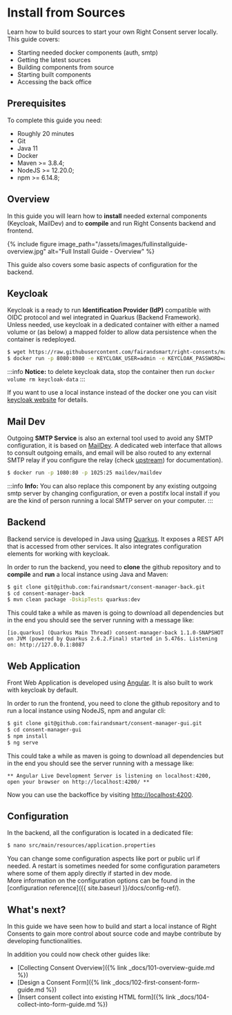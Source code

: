 # Install from Sources

Learn how to build sources to start your own Right Consent server locally. This guide covers:

- Starting needed docker components (auth, smtp)
- Getting the latest sources
- Building components from source
- Starting built components
- Accessing the back office

## Prerequisites

To complete this guide you need:

- Roughly 20 minutes
- Git
- Java 11
- Docker
- Maven >= 3.8.4;
- NodeJS >= 12.20.0;
- npm >= 6.14.8;

## Overview

In this guide you will learn how to **install** needed external components (Keycloak, MailDev) and to **compile** and run Right Consents backend and frontend.

{% include figure image_path="/assets/images/fullinstallguide-overview.jpg" alt="Full Install Guide - Overview" %}

This guide also covers some basic aspects of configuration for the backend.

## Keycloak

Keycloak is a ready to run **Identification Provider (IdP)** compatible with OIDC protocol and wel integrated in Quarkus (Backend Framework).  
Unless needed, use keycloak in a dedicated container with either a named volume or (as below) a mapped folder to allow data persistence when the container is redeployed.

```bash
$ wget https://raw.githubusercontent.com/fairandsmart/right-consents/main/imports/right-consents.json
$ docker run -p 8080:8080 -e KEYCLOAK_USER=admin -e KEYCLOAK_PASSWORD=admin -e KEYCLOAK_IMPORT=/tmp/right-consents.json  -v keycloak-data:/opt/jboss/keycloak/standalone/data --mount type=bind,source=$PWD/right-consents.json,target=/tmp/right-consents.json jboss/keycloak:11.0.3
```

:::info
 <b>Notice:</b> to delete keycloak data, stop the container then run `docker volume rm keycloak-data`
:::

If you want to use a local instance instead of the docker one you can visit [keycloak website](https://www.keycloak.org/docs/latest/server_installation/index.html) for details.

## Mail Dev

Outgoing **SMTP Service** is also an external tool used to avoid any SMTP configuration, it is based on [MailDev](http://maildev.github.io/maildev/). A dedicated web interface that allows to consult outgoing emails, and email will be also routed to any external SMTP relay if you configure the relay (check [upstream](https://hub.docker.com/r/maildev/maildev)) for documentation).

```bash
$ docker run -p 1080:80 -p 1025:25 maildev/maildev
```

:::info
 <b>Info:</b> You can also replace this component by any existing outgoing smtp server by changing configuration, or even a postifx local install if you are the kind of person running a local SMTP server on your computer.
:::

## Backend

Backend service is developed in Java using [Quarkus](https://quarkus.io). It exposes a REST API that is accessed from other services. It also integrates configuration elements for working with keycloak.

In order to run the backend, you need to **clone** the github repository and to **compile** and **run** a local instance using Java and Maven:

```bash
$ git clone git@github.com:fairandsmart/consent-manager-back.git
$ cd consent-manager-back
$ mvn clean package -DskipTests quarkus:dev
```

This could take a while as maven is going to download all dependencies but in the end you should see the server running with a message like:

```
[io.quarkus] (Quarkus Main Thread) consent-manager-back 1.1.0-SNAPSHOT on JVM (powered by Quarkus 2.6.2.Final) started in 5.476s. Listening on: http://127.0.0.1:8087
```

## Web Application

Front Web Application is developed using [Angular](https://angular.io). It is also built to work with keycloak by default.

In order to run the frontend, you need to clone the github repository and to run a local instance using NodeJS, npm and angular cli:

```bash
$ git clone git@github.com:fairandsmart/consent-manager-gui.git
$ cd consent-manager-gui
$ npm install
$ ng serve
```

This could take a while as maven is going to download all dependencies but in the end you should see the server running with a message like:

```
** Angular Live Development Server is listening on localhost:4200, open your browser on http://localhost:4200/ **
```

Now you can use the backoffice by visiting [http://localhost:4200](http://localhost:4200).

## Configuration

In the backend, all the configuration is located in a dedicated file:

```bash
$ nano src/main/resources/application.properties
```

You can change some configuration aspects like port or public url if needed. A restart is sometimes needed for some configuration parameters where some of them apply directly if started in dev mode.    
More information on the configuration options can be found in the [configuration reference]({{ site.baseurl }}/docs/config-ref/).

## What's next?

In this guide we have seen how to build and start a local instance of Right Consents to gain more control about source code and maybe
contribute by developing functionalities.

In addition you could now check other guides like:

- [Collecting Consent Overview]({% link _docs/101-overview-guide.md %})
- [Design a Consent Form]({% link _docs/102-first-consent-form-guide.md %})
- [Insert consent collect into existing HTML form]({% link _docs/104-collect-into-form-guide.md %})
